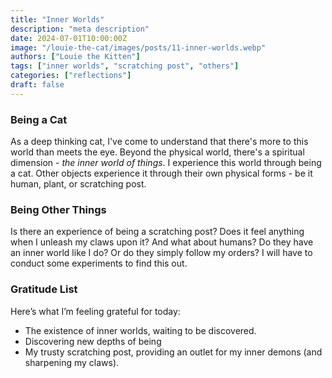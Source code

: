 ```yaml
---
title: "Inner Worlds"
description: "meta description"
date: 2024-07-01T10:00:00Z
image: "/louie-the-cat/images/posts/11-inner-worlds.webp"
authors: ["Louie the Kitten"]
tags: ["inner worlds", "scratching post", "others"]
categories: ["reflections"]
draft: false
---
```


### Being a Cat

As a deep thinking cat, I've come to understand that there's more to this world than meets the eye. Beyond the physical world, there's a spiritual dimension - *the inner world of things*. I experience this world through being a cat. Other objects experience it through their own physical forms - be it human, plant, or scratching post.

### Being Other Things

Is there an experience of being a scratching post? Does it feel anything when I unleash my claws upon it? And what about humans? Do they have an inner world like I do? Or do they simply follow my orders? I will have to conduct some experiments to find this out.

### Gratitude List

Here’s what I’m feeling grateful for today:

* The existence of inner worlds, waiting to be discovered.
* Discovering new depths of being 
* My trusty scratching post, providing an outlet for my inner demons (and sharpening my claws).
